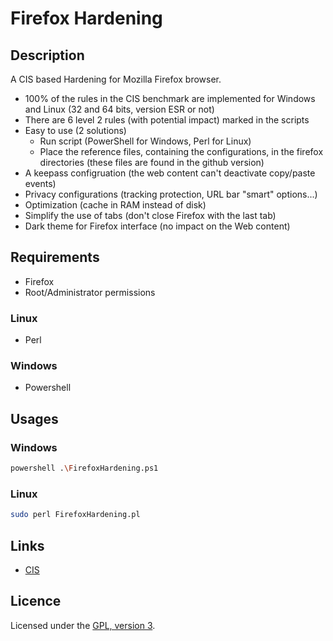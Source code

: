 # Firefox Hardening

## Description

A CIS based Hardening for Mozilla Firefox browser.

 - 100% of the rules in the CIS benchmark are implemented for Windows and Linux (32 and 64 bits, version ESR or not)
 - There are 6 level 2 rules (with potential impact) marked in the scripts
 - Easy to use (2 solutions)
     - Run script (PowerShell for Windows, Perl for Linux)
     - Place the reference files, containing the configurations, in the firefox directories (these files are found in the github version)
 - A keepass configruation (the web content can't deactivate copy/paste events)
 - Privacy configurations (tracking protection, URL bar "smart" options...)
 - Optimization (cache in RAM instead of disk)
 - Simplify the use of tabs (don't close Firefox with the last tab)
 - Dark theme for Firefox interface (no impact on the Web content)

## Requirements

 - Firefox
 - Root/Administrator permissions

### Linux

 - Perl

### Windows

 - Powershell

## Usages

### Windows

```bash
powershell .\FirefoxHardening.ps1
```

### Linux

```bash
sudo perl FirefoxHardening.pl
```

## Links

 - [CIS](https://www.cisecurity.org/benchmark/mozilla_firefox)

## Licence

Licensed under the [GPL, version 3](https://www.gnu.org/licenses/).
